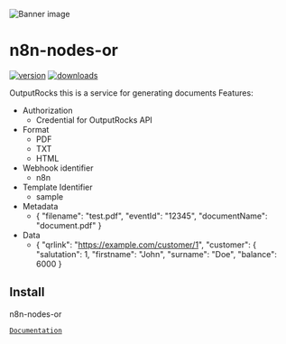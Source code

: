 ![Banner image](https://user-images.githubusercontent.com/10284570/173569848-c624317f-42b1-45a6-ab09-f0ea3c247648.png)
# n8n-nodes-or

[![version](https://img.shields.io/npm/v/n8n-nodes-or.svg)](https://www.npmjs.org/package/n8n-nodes-or)
[![downloads](https://img.shields.io/npm/dt/n8n-nodes-or.svg)](https://www.npmjs.org/package/n8n-nodes-or)

OutputRocks this is a service for generating documents
Features:

- Authorization
	- Credential for OutputRocks API
- Format
	- PDF
	- TXT
	- HTML
- Webhook identifier
	- n8n
- Template Identifier
	- sample
- Metadata
	-	{
		 "filename": "test.pdf",
		 "eventId": "12345",
		 "documentName": "document.pdf"
       }
- Data
	- {
     "qrlink": "https://example.com/customer/1",
			"customer": {
			"salutation": 1,
			"firstname": "John",
			"surname": "Doe",
			"balance": 6000
			}

## Install

n8n-nodes-or

[`Documentation`](https://docs.n8n.io/integrations/community-nodes/installation/)
